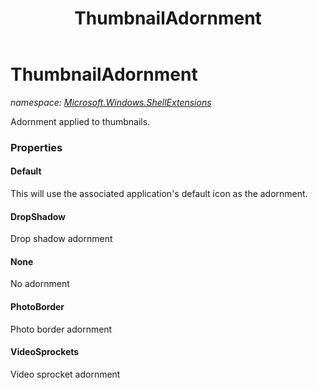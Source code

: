 ﻿---
title: ThumbnailAdornment
---

# ThumbnailAdornment
_namespace: [Microsoft.Windows.ShellExtensions](N-Microsoft.Windows.ShellExtensions.html)_

Adornment applied to thumbnails.



### Properties

#### Default
This will use the associated application's default icon as the adornment.
#### DropShadow
Drop shadow adornment
#### None
No adornment
#### PhotoBorder
Photo border adornment
#### VideoSprockets
Video sprocket adornment

